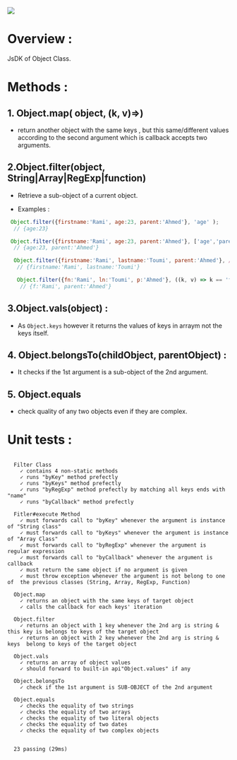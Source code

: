![](https://coveralls.io/repos/github/abdennour/x-object/badge.svg)
# Overview :

JsDK of Object Class.

#  Methods :


## 1. Object.map( object, (k, v)=>)

- return another object with the same keys , but this same/different values according to the second argument which is callback accepts two arguments.

## 2.Object.filter(object, String|Array|RegExp|function)

   - Retrieve a sub-object of a current object.

   - Examples :

 ```js
  Object.filter({firstname:'Rami', age:23, parent:'Ahmed'}, 'age' );
   // {age:23}

  Object.filter({firstname:'Rami', age:23, parent:'Ahmed'}, ['age','parent'] );
   // {age:23, parent:'Ahmed'}

   Object.filter({firstname:'Rami', lastname:'Toumi', parent:'Ahmed'}, /name$/ );
    // {firstname:'Rami', lastname:'Toumi'}

    Object.filter({fn:'Rami', ln:'Toumi', p:'Ahmed'}, ((k, v) => k == 'fn' || v == 'Ahmed' ));
     // {f:'Rami', parent:'Ahmed'}      

 ```  

## 3.Object.vals(object) :

- As `Object.keys` however it returns the values of keys in arraym not the keys itself.

## 4. Object.belongsTo(childObject, parentObject) :

- It checks if the 1st argument is a sub-object of the 2nd argument.

## 5. Object.equals


- check quality of any two objects even if they are complex.


# Unit tests :


```

  Filter Class
    ✓ contains 4 non-static methods
    ✓ runs "byKey" method prefectly
    ✓ runs "byKeys" method prefectly
    ✓ runs "byRegExp" method prefectly by matching all keys ends with "name"
    ✓ runs "byCallback" method prefectly

  Fitler#execute Method
    ✓ must forwards call to "byKey" whenever the argument is instance of "String class"
    ✓ must forwards call to "byKeys" whenever the argument is instance of "Array Class"
    ✓ must forwards call to "byRegExp" whenever the argument is regular expression
    ✓ must forwards call to "byCallback" whenever the argument is callback
    ✓ must return the same object if no argument is given
    ✓ must throw exception whenever the argument is not belong to one of  the previous classes (String, Array, RegExp, Function)

  Object.map
    ✓ returns an object with the same keys of target object
    ✓ calls the callback for each keys' iteration

  Object.filter
    ✓ returns an object with 1 key whenever the 2nd arg is string & this key is belongs to keys of the target object
    ✓ returns an object with 2 key whenever the 2nd arg is string & keys  belong to keys of the target object

  Object.vals
    ✓ returns an array of object values
    ✓ should forward to built-in api"Object.values" if any

  Object.belongsTo
    ✓ check if the 1st argument is SUB-OBJECT of the 2nd argument

  Object.equals
    ✓ checks the equality of two strings
    ✓ checks the equality of two arrays
    ✓ checks the equality of two literal objects
    ✓ checks the equality of two dates
    ✓ checks the equality of two complex objects


  23 passing (29ms)
```
